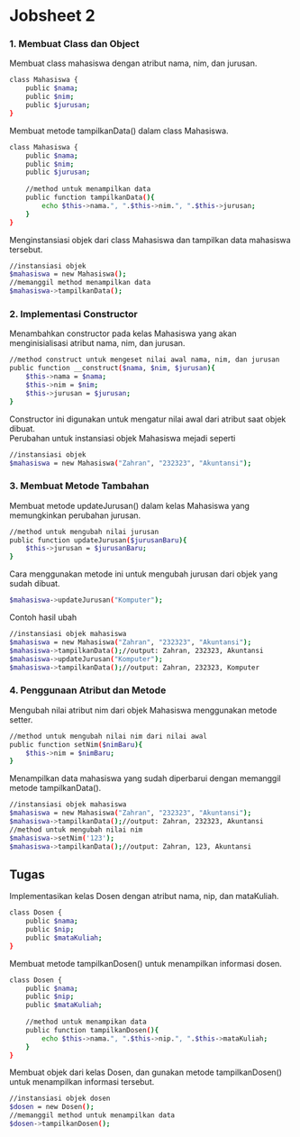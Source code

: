 # Jobsheet 2
### 1. Membuat Class dan Object
Membuat class mahasiswa dengan atribut nama, nim, dan jurusan.
```sh
class Mahasiswa {
    public $nama;
    public $nim;
    public $jurusan;
}
```
Membuat metode tampilkanData() dalam class Mahasiswa.
```sh
class Mahasiswa {
    public $nama;
    public $nim;
    public $jurusan;
    
    //method untuk menampilkan data
    public function tampilkanData(){
        echo $this->nama.", ".$this->nim.", ".$this->jurusan;
    }
}
```
Menginstansiasi objek dari class Mahasiswa dan tampilkan data mahasiswa tersebut.
```sh
//instansiasi objek
$mahasiswa = new Mahasiswa();
//memanggil method menampilkan data
$mahasiswa->tampilkanData();
```
### 2. Implementasi Constructor
Menambahkan constructor pada kelas Mahasiswa yang akan menginisialisasi
atribut nama, nim, dan jurusan.
```sh
//method construct untuk mengeset nilai awal nama, nim, dan jurusan
public function __construct($nama, $nim, $jurusan){
    $this->nama = $nama;
    $this->nim = $nim;
    $this->jurusan = $jurusan;
}
```
Constructor ini digunakan untuk mengatur nilai awal dari atribut saat objek dibuat.</br>
Perubahan untuk instansiasi objek Mahasiswa mejadi seperti
```sh
//instansiasi objek
$mahasiswa = new Mahasiswa("Zahran", "232323", "Akuntansi");
```
### 3. Membuat Metode Tambahan
Membuat metode updateJurusan() dalam kelas Mahasiswa yang memungkinkan
perubahan jurusan.
```sh
//method untuk mengubah nilai jurusan
public function updateJurusan($jurusanBaru){
    $this->jurusan = $jurusanBaru;
}
```
Cara menggunakan metode ini untuk mengubah jurusan dari objek yang sudah dibuat.
```sh
$mahasiswa->updateJurusan("Komputer");
```
Contoh hasil ubah
```sh
//instansiasi objek mahasiswa
$mahasiswa = new Mahasiswa("Zahran", "232323", "Akuntansi");
$mahasiswa->tampilkanData();//output: Zahran, 232323, Akuntansi
$mahasiswa->updateJurusan("Komputer");
$mahasiswa->tampilkanData();//output: Zahran, 232323, Komputer
```
### 4. Penggunaan Atribut dan Metode
Mengubah nilai atribut nim dari objek Mahasiswa menggunakan metode setter.
```sh
//method untuk mengubah nilai nim dari nilai awal
public function setNim($nimBaru){
    $this->nim = $nimBaru;
}
```
Menampilkan data mahasiswa yang sudah diperbarui dengan memanggil metode
tampilkanData().
```sh
//instansiasi objek mahasiswa
$mahasiswa = new Mahasiswa("Zahran", "232323", "Akuntansi");
$mahasiswa->tampilkanData();//output: Zahran, 232323, Akuntansi
//method untuk mengubah nilai nim
$mahasiswa->setNim('123');
$mahasiswa->tampilkanData();//output: Zahran, 123, Akuntansi
```
## Tugas
 Implementasikan kelas Dosen dengan atribut nama, nip, dan mataKuliah.
```sh
class Dosen {
    public $nama;
    public $nip;
    public $mataKuliah;
}
```
Membuat metode tampilkanDosen() untuk menampilkan informasi dosen.
```sh
class Dosen {
    public $nama;
    public $nip;
    public $mataKuliah;
    
    //method untuk menampikan data
    public function tampilkanDosen(){
        echo $this->nama.", ".$this->nip.", ".$this->mataKuliah;
    }
}
```
Membuat objek dari kelas Dosen, dan gunakan metode tampilkanDosen() untuk
menampilkan informasi tersebut.
```sh
//instansiasi objek dosen
$dosen = new Dosen();
//memanggil method untuk menampilkan data
$dosen->tampilkanDosen();
```

